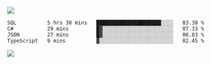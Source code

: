 

![](https://github-readme-stats.spencer741.vercel.app/api?username=spencer741&count_private=true&show_icons=true&theme=light)

<!--something's broken with ghreadmestats ![](https://github-readme-stats.spencer741.vercel.app/api/wakatime?username=@spencer741) -->

<!--START_SECTION:waka-->
```text
SQL          5 hrs 38 mins   █████████████████████░░░░   83.38 % 
C#           29 mins         █▓░░░░░░░░░░░░░░░░░░░░░░░   07.33 % 
JSON         27 mins         █▓░░░░░░░░░░░░░░░░░░░░░░░   06.83 % 
TypeScript   9 mins          ▓░░░░░░░░░░░░░░░░░░░░░░░░   02.45 % 
```
<!--END_SECTION:waka-->

![](https://page-views.glitch.me/badge?page_id=spencer741.spencer741)








